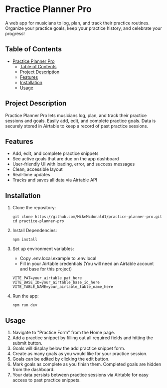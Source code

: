 # Practice Planner Pro

A web app for musicians to log, plan, and track their practice routines.
Organize your practice goals, keep your practice history, and celebrate your progress!

## Table of Contents

- [Practice Planner Pro](#practice-planner-pro)
  - [Table of Contents](#table-of-contents)
  - [Project Description](#project-description)
  - [Features](#features)
  - [Installation](#installation)
  - [Usage](#usage)

## Project Description

Practice Planner Pro lets musicians log, plan, and track their practice sessions and goals.
Easily add, edit, and complete practice goals. Data is securely stored in Airtable to keep a record of past practice sessions.

## Features

- Add, edit, and complete practice snippets
- See active goals that are due on the app dashboard
- User-friendly UI with loading, error, and success messages
- Clean, accessible layout
- Real-time updates
- Tracks and saves all data via Airtable API

## Installation

1. Clone the repository:

   ```
   git clone https://github.com/MikeMcdonald1/practice-planner-pro.git
   cd practice-planner-pro
   ```

2. Install Dependencies:

   ```
   npm install
   ```

3. Set up environment variables:

   - Copy .env.local.example to .env.local
   - Fill in your Airtable credentials (You will need an Airtable account and base for this project)

   ```
   VITE_PAT=your_airtable_pat_here
   VITE_BASE_ID=your_airtable_base_id_here
   VITE_TABLE_NAME=your_airtable_table_name_here
   ```

4. Run the app:

   ```
   npm run dev
   ```

## Usage

1. Navigate to "Practice Form" from the Home page.
2. Add a practice snippet by filling out all required fields and hitting the submit button.
3. Goals will display below the add practice snippet form.
4. Create as many goals as you would like for your practice session.
5. Goals can be edited by clicking the edit button.
6. Mark goals as complete as you finish them. Completed goals are hidden from the dashboard.
7. Your data persists between practice sessions via Airtable for easy access to past practice snippets.
